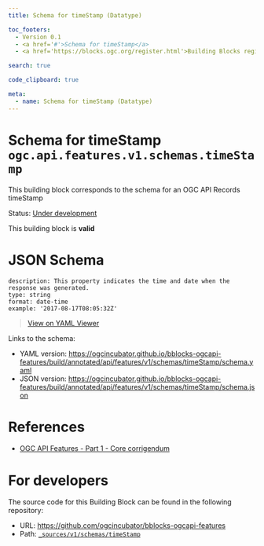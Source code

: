 ```yaml
---
title: Schema for timeStamp (Datatype)

toc_footers:
  - Version 0.1
  - <a href='#'>Schema for timeStamp</a>
  - <a href='https://blocks.ogc.org/register.html'>Building Blocks register</a>

search: true

code_clipboard: true

meta:
  - name: Schema for timeStamp (Datatype)
---
```



# Schema for timeStamp `ogc.api.features.v1.schemas.timeStamp`

This building block corresponds to the schema for an OGC API Records timeStamp

<p class="status">
    <span data-rainbow-uri="http://www.opengis.net/def/status">Status</span>:
    <a href="http://www.opengis.net/def/status/under-development" target="_blank" data-rainbow-uri>Under development</a>
</p>

<aside class="success">
This building block is <strong>valid</strong>
</aside>


# JSON Schema

```yaml--schema
description: This property indicates the time and date when the response was generated.
type: string
format: date-time
example: '2017-08-17T08:05:32Z'

```

> <a target="_blank" href="https://avillar.github.io/TreedocViewer/?dataParser=yaml&amp;dataUrl=https%3A%2F%2Fogcincubator.github.io%2Fbblocks-ogcapi-features%2Fbuild%2Fannotated%2Fapi%2Ffeatures%2Fv1%2Fschemas%2FtimeStamp%2Fschema.yaml&amp;expand=2&amp;option=%7B%22showTable%22%3A+false%7D">View on YAML Viewer</a>

Links to the schema:

* YAML version: <a href="https://ogcincubator.github.io/bblocks-ogcapi-features/build/annotated/api/features/v1/schemas/timeStamp/schema.yaml" target="_blank">https://ogcincubator.github.io/bblocks-ogcapi-features/build/annotated/api/features/v1/schemas/timeStamp/schema.yaml</a>
* JSON version: <a href="https://ogcincubator.github.io/bblocks-ogcapi-features/build/annotated/api/features/v1/schemas/timeStamp/schema.json" target="_blank">https://ogcincubator.github.io/bblocks-ogcapi-features/build/annotated/api/features/v1/schemas/timeStamp/schema.json</a>

# References

* [OGC API Features - Part 1 - Core corrigendum](https://docs.ogc.org/is/17-069r4/17-069r4.html)

# For developers

The source code for this Building Block can be found in the following repository:

* URL: <a href="https://github.com/ogcincubator/bblocks-ogcapi-features" target="_blank">https://github.com/ogcincubator/bblocks-ogcapi-features</a>
* Path:
<code><a href="https://github.com/ogcincubator/bblocks-ogcapi-features/blob/HEAD/_sources/v1/schemas/timeStamp" target="_blank">_sources/v1/schemas/timeStamp</a></code>

